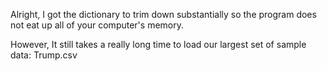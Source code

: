 Alright, I got the dictionary to trim down substantially so
the program does not eat up all of your computer's memory.

However, It still takes a really long time to load our largest
set of sample data: Trump.csv
	
